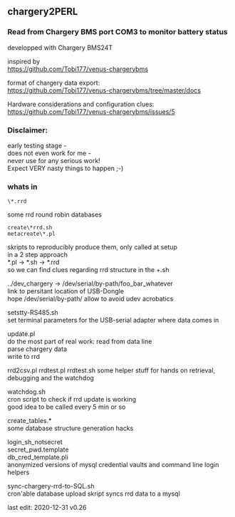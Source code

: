 ## chargery2PERL
### Read from Chargery BMS port COM3 to monitor battery status
developped with Chargery BMS24T  

inspired by   
https://github.com/Tobi177/venus-chargerybms
  

format of chargery data export:  
https://github.com/Tobi177/venus-chargerybms/tree/master/docs
  

Hardware considerations and configuration clues:  
https://github.com/Tobi177/venus-chargerybms/issues/5
  
### Disclaimer:  
early testing stage -   
does not even work for me -  
never use for any serious work!  
Expect VERY nasty things to happen ;-)

### whats in
    \*.rrd 
some rrd round robin databases  
  
    create\*rrd.sh
    metacreate\*.pl 
skripts to reproducibly produce them, only called at setup  
in a 2 step approach  
\*.pl -> \*.sh -> \*.rrd  
so we can find clues regarding rrd structure in the  \+.sh  
  
 

../dev\_chargery -> /dev/serial/by-path/foo\_bar\_whatever    
link to persitant location of USB-Dongle  
hope /dev/serial/by-path/ allow to avoid udev acrobatics  

 
setstty-RS485.sh  
set terminal parameters for the USB-serial adapter where data comes in  
  
update.pl  
do the most part of real work:
read from data line  
parse chargery data  
write to rrd  

rrd2csv.pl
rrdtest.pl
rrdtest.sh
some helper stuff for hands on retrieval, debugging and the watchdog

watchdog.sh  
cron script to check if rrd update is working  
good idea to be called every 5 min or so  
  
create\_tables.\*  
some database structure generation hacks  

login\_sh\_notsecret  
secret\_pwd.template  
db\_cred\_template.pli  
anonymized versions of mysql credential vaults and command line login helpers    
  
sync-chargery-rrd-to-SQL.sh  
cron'able database upload skript
syncs rrd data to a mysql  
  
  
  
last edit: 2020-12-31 v0.26

